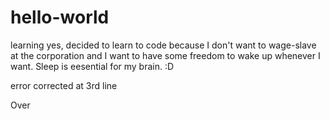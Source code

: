 # hello-world
learning
yes, decided to learn to code because I don't want to wage-slave at the corporation and I want to have some freedom to wake up whenever I want. Sleep is eesential for my brain. :D

error corrected at 3rd line


Over
